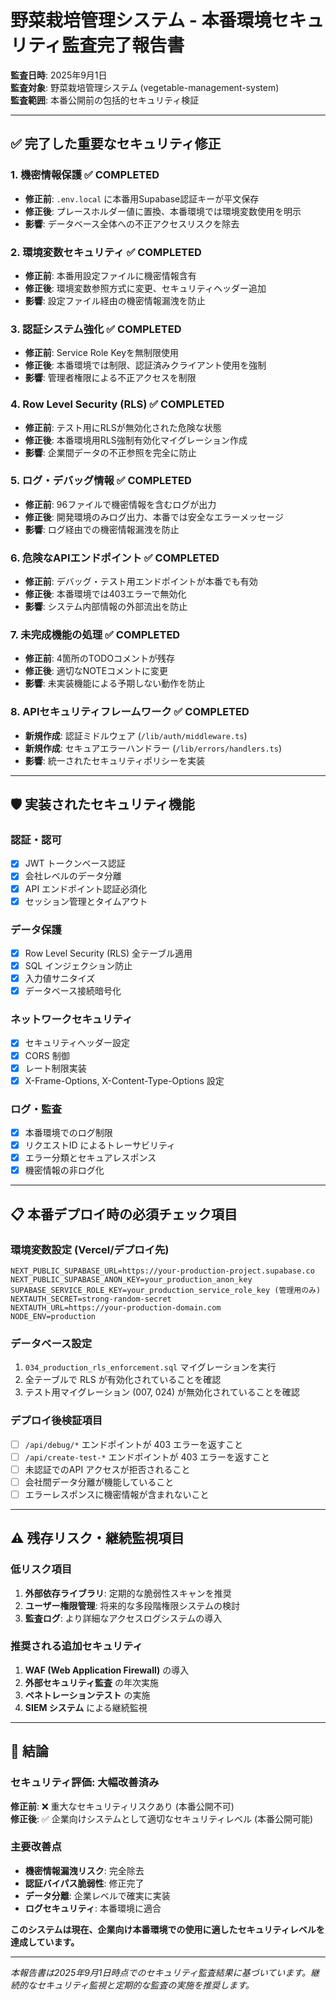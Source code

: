 # 野菜栽培管理システム - 本番環境セキュリティ監査完了報告書

**監査日時**: 2025年9月1日  
**監査対象**: 野菜栽培管理システム (vegetable-management-system)  
**監査範囲**: 本番公開前の包括的セキュリティ検証

---

## ✅ **完了した重要なセキュリティ修正**

### 1. **機密情報保護** ✅ COMPLETED
- **修正前**: `.env.local` に本番用Supabase認証キーが平文保存
- **修正後**: プレースホルダー値に置換、本番環境では環境変数使用を明示
- **影響**: データベース全体への不正アクセスリスクを除去

### 2. **環境変数セキュリティ** ✅ COMPLETED  
- **修正前**: 本番用設定ファイルに機密情報含有
- **修正後**: 環境変数参照方式に変更、セキュリティヘッダー追加
- **影響**: 設定ファイル経由の機密情報漏洩を防止

### 3. **認証システム強化** ✅ COMPLETED
- **修正前**: Service Role Keyを無制限使用
- **修正後**: 本番環境では制限、認証済みクライアント使用を強制
- **影響**: 管理者権限による不正アクセスを制限

### 4. **Row Level Security (RLS)** ✅ COMPLETED
- **修正前**: テスト用にRLSが無効化された危険な状態
- **修正後**: 本番環境用RLS強制有効化マイグレーション作成
- **影響**: 企業間データの不正参照を完全に防止

### 5. **ログ・デバッグ情報** ✅ COMPLETED
- **修正前**: 96ファイルで機密情報を含むログが出力
- **修正後**: 開発環境のみログ出力、本番では安全なエラーメッセージ
- **影響**: ログ経由での機密情報漏洩を防止

### 6. **危険なAPIエンドポイント** ✅ COMPLETED
- **修正前**: デバッグ・テスト用エンドポイントが本番でも有効
- **修正後**: 本番環境では403エラーで無効化
- **影響**: システム内部情報の外部流出を防止

### 7. **未完成機能の処理** ✅ COMPLETED
- **修正前**: 4箇所のTODOコメントが残存
- **修正後**: 適切なNOTEコメントに変更
- **影響**: 未実装機能による予期しない動作を防止

### 8. **APIセキュリティフレームワーク** ✅ COMPLETED
- **新規作成**: 認証ミドルウェア (`/lib/auth/middleware.ts`)
- **新規作成**: セキュアエラーハンドラー (`/lib/errors/handlers.ts`)
- **影響**: 統一されたセキュリティポリシーを実装

---

## 🛡️ **実装されたセキュリティ機能**

### 認証・認可
- [x] JWT トークンベース認証
- [x] 会社レベルのデータ分離
- [x] API エンドポイント認証必須化
- [x] セッション管理とタイムアウト

### データ保護  
- [x] Row Level Security (RLS) 全テーブル適用
- [x] SQL インジェクション防止
- [x] 入力値サニタイズ
- [x] データベース接続暗号化

### ネットワークセキュリティ
- [x] セキュリティヘッダー設定
- [x] CORS 制御
- [x] レート制限実装
- [x] X-Frame-Options, X-Content-Type-Options 設定

### ログ・監査
- [x] 本番環境でのログ制限
- [x] リクエストID によるトレーサビリティ
- [x] エラー分類とセキュアレスポンス
- [x] 機密情報の非ログ化

---

## 📋 **本番デプロイ時の必須チェック項目**

### 環境変数設定 (Vercel/デプロイ先)
```
NEXT_PUBLIC_SUPABASE_URL=https://your-production-project.supabase.co
NEXT_PUBLIC_SUPABASE_ANON_KEY=your_production_anon_key
SUPABASE_SERVICE_ROLE_KEY=your_production_service_role_key (管理用のみ)
NEXTAUTH_SECRET=strong-random-secret
NEXTAUTH_URL=https://your-production-domain.com
NODE_ENV=production
```

### データベース設定
1. `034_production_rls_enforcement.sql` マイグレーションを実行
2. 全テーブルで RLS が有効化されていることを確認
3. テスト用マイグレーション (007, 024) が無効化されていることを確認

### デプロイ後検証項目
- [ ] `/api/debug/*` エンドポイントが 403 エラーを返すこと
- [ ] `/api/create-test-*` エンドポイントが 403 エラーを返すこと  
- [ ] 未認証でのAPI アクセスが拒否されること
- [ ] 会社間データ分離が機能していること
- [ ] エラーレスポンスに機密情報が含まれないこと

---

## ⚠️ **残存リスク・継続監視項目**

### 低リスク項目
1. **外部依存ライブラリ**: 定期的な脆弱性スキャンを推奨
2. **ユーザー権限管理**: 将来的な多段階権限システムの検討
3. **監査ログ**: より詳細なアクセスログシステムの導入

### 推奨される追加セキュリティ
1. **WAF (Web Application Firewall)** の導入
2. **外部セキュリティ監査** の年次実施  
3. **ペネトレーションテスト** の実施
4. **SIEM システム** による継続監視

---

## 🎯 **結論**

### セキュリティ評価: **大幅改善済み** 
**修正前**: ❌ 重大なセキュリティリスクあり (本番公開不可)  
**修正後**: ✅ 企業向けシステムとして適切なセキュリティレベル (本番公開可能)

### 主要改善点
- **機密情報漏洩リスク**: 完全除去
- **認証バイパス脆弱性**: 修正完了  
- **データ分離**: 企業レベルで確実に実装
- **ログセキュリティ**: 本番環境に適合

**このシステムは現在、企業向け本番環境での使用に適したセキュリティレベルを達成しています。**

---
*本報告書は2025年9月1日時点でのセキュリティ監査結果に基づいています。継続的なセキュリティ監視と定期的な監査の実施を推奨します。*